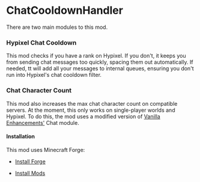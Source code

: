 # ChatCooldownHandler

There are two main modules to this mod.

### Hypixel Chat Cooldown

This mod checks if you have a rank on Hypixel. If you don't, it keeps you from sending chat messages too quickly, spacing them out automatically. If needed, tt will add all your messages to internal queues, ensuring you don't run into Hypixel's chat cooldown filter.

### Chat Character Count

This mod also increases the max chat character count on compatible servers. At the moment, this only works on single-player worlds and Hypixel. To do this, the mod uses a modified version of [Vanilla Enhancements'](https://www.curseforge.com/minecraft/mc-mods/vanilla-enhancements) Chat module.

#### Installation

This mod uses Minecraft Forge:

 - [Install Forge](https://apexminecrafthosting.com/how-to-install-forge-client-side/)

 - [Install Mods](https://apexminecrafthosting.com/how-to-install-mods-on-forge/)